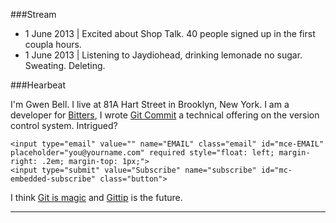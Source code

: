 ###Stream

+ 1 June 2013 | Excited about Shop Talk. 40 people signed up in the first coupla hours.
+ 1 June 2013 | Listening to Jaydiohead, drinking lemonade no sugar. Sweating. Deleting.

###Hearbeat

I'm Gwen Bell. I live at 81A Hart Street in Brooklyn, New York. I am a developer for <a href="http://bitters.gwenbell.com">Bitters</a>, I wrote <a href="http://git.gwenbell.com">Git Commit</a> a technical offering on the version control system. Intrigued? 

<div id="mc_embed_signup">
<form action="http://gwenbell.us7.list-manage2.com/subscribe/post?u=9a3b9ea24469d6d86a5bd1626&amp;id=354f3e7685" method="post" id="mc-embedded-subscribe-form" name="mc-embedded-subscribe-form" class="validate" target="_blank" novalidate>
	
	<input type="email" value="" name="EMAIL" class="email" id="mce-EMAIL" placeholder="you@yourname.com" required style="float: left; margin-right: .2em; margin-top: 1px;">
	<input type="submit" value="Subscribe" name="subscribe" id="mc-embedded-subscribe" class="button">
</form>
</div>


I think <a href="http://git.gwenbell.com">Git is magic</a> and <a href="http://gittip.com/gwenbell">Gittip</a> is the future.
<br />

<script data-gittip-username="gwenbell" src="https://www.gittip.com/assets/widgets/0002.js"></script>

<hr />